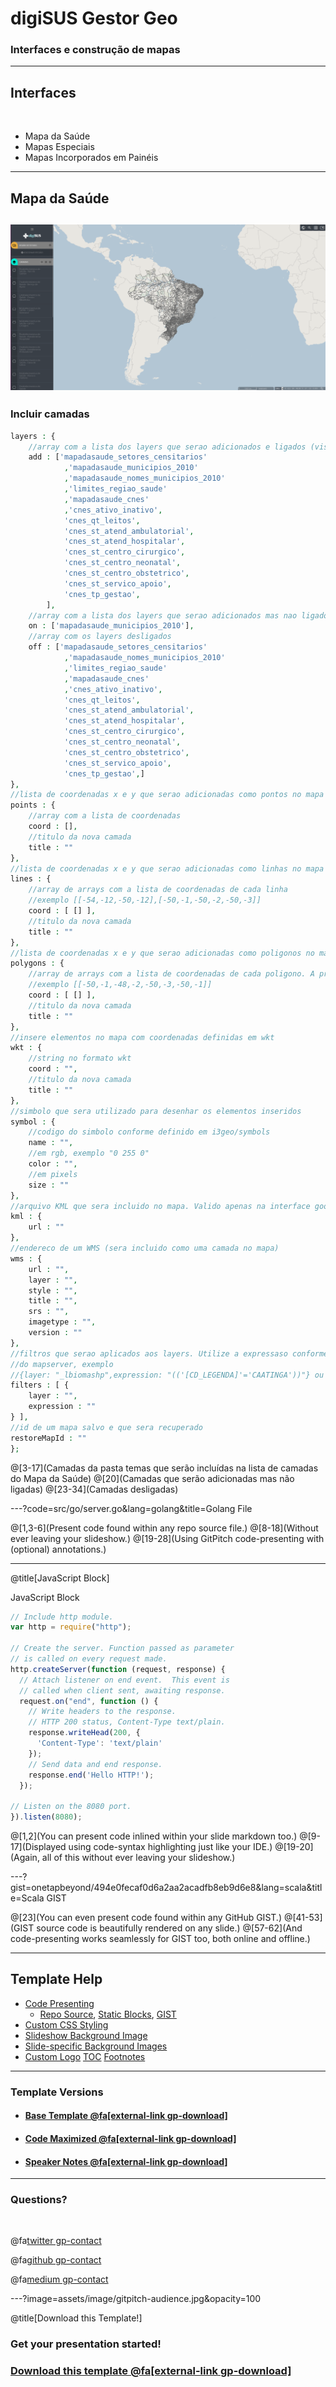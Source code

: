 # digiSUS Gestor Geo

### Interfaces e construção de mapas

---

## Interfaces

<br>

- Mapa da Saúde
- Mapas Especiais
- Mapas Incorporados em Painéis
---
## Mapa da Saúde
![Mapa da Saúde](/assets/image/mapadasaude.png)
---
### Incluir camadas

```php
layers : {
	//array com a lista dos layers que serao adicionados e ligados (visiveis)
	add : ['mapadasaude_setores_censitarios'
			,'mapadasaude_municipios_2010'
			,'mapadasaude_nomes_municipios_2010'
			,'limites_regiao_saude'
			,'mapadasaude_cnes'
			,'cnes_ativo_inativo',
			'cnes_qt_leitos',
			'cnes_st_atend_ambulatorial',
			'cnes_st_atend_hospitalar',
			'cnes_st_centro_cirurgico',
			'cnes_st_centro_neonatal',
			'cnes_st_centro_obstetrico',
			'cnes_st_servico_apoio',
			'cnes_tp_gestao',
		],
	//array com a lista dos layers que serao adicionados mas nao ligados
	on : ['mapadasaude_municipios_2010'],
	//array com os layers desligados
	off : ['mapadasaude_setores_censitarios'
			,'mapadasaude_nomes_municipios_2010'
			,'limites_regiao_saude'
			,'mapadasaude_cnes'
			,'cnes_ativo_inativo',
			'cnes_qt_leitos',
			'cnes_st_atend_ambulatorial',
			'cnes_st_atend_hospitalar',
			'cnes_st_centro_cirurgico',
			'cnes_st_centro_neonatal',
			'cnes_st_centro_obstetrico',
			'cnes_st_servico_apoio',
			'cnes_tp_gestao',]
},
//lista de coordenadas x e y que serao adicionadas como pontos no mapa
points : {
	//array com a lista de coordenadas
	coord : [],
	//titulo da nova camada
	title : ""
},
//lista de coordenadas x e y que serao adicionadas como linhas no mapa
lines : {
	//array de arrays com a lista de coordenadas de cada linha
	//exemplo [[-54,-12,-50,-12],[-50,-1,-50,-2,-50,-3]]
	coord : [ [] ],
	//titulo da nova camada
	title : ""
},
//lista de coordenadas x e y que serao adicionadas como poligonos no mapa
polygons : {
	//array de arrays com a lista de coordenadas de cada poligono. A primeira coordenada deve ser igual a ultima.
	//exemplo [[-50,-1,-48,-2,-50,-3,-50,-1]]
	coord : [ [] ],
	//titulo da nova camada
	title : ""
},
//insere elementos no mapa com coordenadas definidas em wkt
wkt : {
	//string no formato wkt
	coord : "",
	//titulo da nova camada
	title : ""
},
//simbolo que sera utilizado para desenhar os elementos inseridos
symbol : {
	//codigo do simbolo conforme definido em i3geo/symbols
	name : "",
	//em rgb, exemplo "0 255 0"
	color : "",
	//em pixels
	size : ""
},
//arquivo KML que sera incluido no mapa. Valido apenas na interface google maps
kml : {
	url : ""
},
//endereco de um WMS (sera incluido como uma camada no mapa)
wms : {
	url : "",
	layer : "",
	style : "",
	title : "",
	srs : "",
	imagetype : "",
	version : ""
},
//filtros que serao aplicados aos layers. Utilize a expressaso conforme definido na documentacao
//do mapserver, exemplo
//{layer: "_lbiomashp",expression: "(('[CD_LEGENDA]'='CAATINGA'))"} ou {layer: "_lbiomashp",expression: "cd_legenda='CAATINGA'"}
filters : [ {
	layer : "",
	expression : ""
} ],
//id de um mapa salvo e que sera recuperado
restoreMapId : ""
};
```
@[3-17](Camadas da pasta temas que serão incluídas na lista de camadas do Mapa da Saúde)
@[20](Camadas que serão adicionadas mas não ligadas)
@[23-34](Camadas desligadas)

---?code=src/go/server.go&lang=golang&title=Golang File

@[1,3-6](Present code found within any repo source file.)
@[8-18](Without ever leaving your slideshow.)
@[19-28](Using GitPitch code-presenting with (optional) annotations.)

---

@title[JavaScript Block]

<p><span class="slide-title">JavaScript Block</span></p>

```javascript
// Include http module.
var http = require("http");

// Create the server. Function passed as parameter
// is called on every request made.
http.createServer(function (request, response) {
  // Attach listener on end event.  This event is
  // called when client sent, awaiting response.
  request.on("end", function () {
    // Write headers to the response.
    // HTTP 200 status, Content-Type text/plain.
    response.writeHead(200, {
      'Content-Type': 'text/plain'
    });
    // Send data and end response.
    response.end('Hello HTTP!');
  });

// Listen on the 8080 port.
}).listen(8080);
```

@[1,2](You can present code inlined within your slide markdown too.)
@[9-17](Displayed using code-syntax highlighting just like your IDE.)
@[19-20](Again, all of this without ever leaving your slideshow.)

---?gist=onetapbeyond/494e0fecaf0d6a2aa2acadfb8eb9d6e8&lang=scala&title=Scala GIST

@[23](You can even present code found within any GitHub GIST.)
@[41-53](GIST source code is beautifully rendered on any slide.)
@[57-62](And code-presenting works seamlessly for GIST too, both online and offline.)

---

## Template Help

- [Code Presenting](https://github.com/gitpitch/gitpitch/wiki/Code-Presenting)
  + [Repo Source](https://github.com/gitpitch/gitpitch/wiki/Code-Delimiter-Slides), [Static Blocks](https://github.com/gitpitch/gitpitch/wiki/Code-Slides), [GIST](https://github.com/gitpitch/gitpitch/wiki/GIST-Slides) 
- [Custom CSS Styling](https://github.com/gitpitch/gitpitch/wiki/Slideshow-Custom-CSS)
- [Slideshow Background Image](https://github.com/gitpitch/gitpitch/wiki/Background-Setting)
- [Slide-specific Background Images](https://github.com/gitpitch/gitpitch/wiki/Image-Slides#background)
- [Custom Logo](https://github.com/gitpitch/gitpitch/wiki/Logo-Setting) [TOC](https://github.com/gitpitch/gitpitch/wiki/Table-of-Contents) [Footnotes](https://github.com/gitpitch/gitpitch/wiki/Footnote-Setting)

---

### Template Versions

- #### [Base Template  @fa[external-link gp-download]](https://gitpitch.com/gitpitch/templates/black)
- #### [Code Maximized @fa[external-link gp-download]](https://gitpitch.com/gitpitch/templates/black?p=codemax)
- #### [Speaker Notes @fa[external-link gp-download]](https://gitpitch.com/gitpitch/templates/black?p=speaker)

---

### Questions?

<br>

@fa[twitter gp-contact](@gitpitch)

@fa[github gp-contact](gitpitch)

@fa[medium gp-contact](@gitpitch)

---?image=assets/image/gitpitch-audience.jpg&opacity=100

@title[Download this Template!]

### Get your presentation started!
### [Download this template @fa[external-link gp-download]](https://gitpitch.com/template/download/black)

